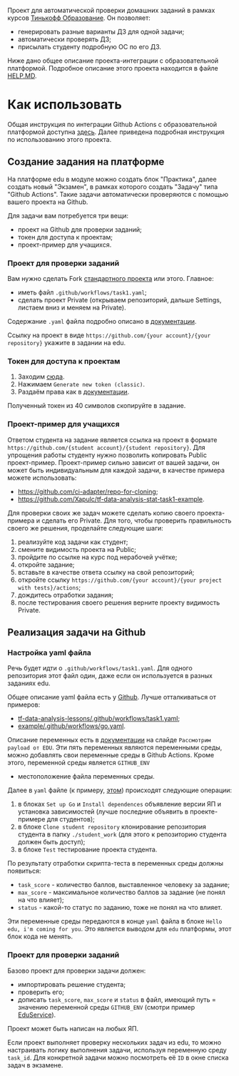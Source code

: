 Проект для автоматической проверки 
домашних заданий в рамках курсов [Тинькофф Образование](https://edu.tinkoff.ru/).
Он позволяет:
* генерировать разные варианты ДЗ для одной задачи;
* автоматически проверять ДЗ;
* присылать студенту подробную ОС по его ДЗ.

Ниже дано общее описание проекта-интеграции с образовательной платформой.
Подробное описание этого проекта находится в файле [HELP.MD](HELP.MD).

# Как использовать

Общая инструкция по интеграции Github Actions с образовательной платформой 
доступна [здесь](https://edu.tinkoff.ru/assets/github-instruction.pdf).
Далее приведена подробная инструкция по использованию этого проекта.

## Создание задания на платформе

На платформе edu в модуле можно создать блок "Практика",
далее создать новый "Экзамен",
в рамках которого создать "Задачу"
типа "Github Actions".
Такие задачи автоматически проверяются 
с помощью вашего проекта на Github.

Для задачи вам потребуется три вещи:
* проект на Github для проверки заданий;
* токен для доступа к проектам;
* проект-пример для учащихся.

### Проект для проверки заданий

Вам нужно сделать Fork [стандартного проекта](https://github.com/ci-adapter/example)
или этого. Главное:
* иметь файл `.github/workflows/task1.yaml`;
* сделать проект Private (открываем репозиторий, дальше Settings, листаем вниз и меняем на Private).

Содержание `.yaml` файла подробно описано в [документации](https://edu.tinkoff.ru/assets/github-instruction.pdf).

Ссылку на проект в виде `https://github.com/{your account}/{your repository}`
укажите в задании на edu.

### Токен для доступа к проектам

1. Заходим [сюда](https://github.com/settings/tokens).
2. Нажимаем `Generate new token (classic)`.
3. Раздаём права как в [документации](https://edu.tinkoff.ru/assets/github-instruction.pdf). 

Полученный токен из 40 символов скопируйте в задание.

### Проект-пример для учащихся

Ответом студента на задание является ссылка на проект 
в формате `https://github.com/{student account}/{student repository}`.
Для упрощения работы студенту нужно позволить 
копировать Public проект-пример.
Проект-пример сильно зависит от вашей задачи,
он может быть индивидуальным для каждой задачи,
в качестве примера можете использовать:
* https://github.com/ci-adapter/repo-for-cloning;
* https://github.com/Xapulc/tf-data-analysis-stat-task1-example.

Для проверки своих же задач можете сделать копию
своего проекта-примера и сделать его Private.
Для того, чтобы проверить правильность своего же решения,
проделайте следующие шаги:
1. реализуйте код задачи как студент;
2. смените видимость проекта на Public;
3. пройдите по ссылке на курс под нерабочей учётке;
4. откройте задание;
5. вставьте в качестве ответа ссылку на свой репозиторий;
6. откройте ссылку `https://github.com/{your account}/{your project with tests}/actions`;
7. дождитесь отработки задания;
8. после тестирования своего решения верните проекту видимость Private.

## Реализация задачи на Github

### Настройка yaml файла
Речь будет идти о `.github/workflows/task1.yaml`.
Для одного репозитория этот файл один,
даже если он используется в разных заданиях edu.

Общее описание yaml файла есть 
у [Github](https://docs.github.com/ru/actions/learn-github-actions/understanding-github-actions#создание-примера-рабочего-процесса).
Лучше отталкиваться от примеров:
* [tf-data-analysis-lessons/.github/workflows/task1.yaml](https://github.com/Xapulc/tf-data-analysis-lessons/blob/main/.github/workflows/task1.yaml);
* [example/.github/workflows/go.yaml](https://github.com/ci-adapter/example/blob/main/.github/workflows/go.yaml).

Описание переменных есть в [документации](https://edu.tinkoff.ru/assets/github-instruction.pdf)
на слайде `Рассмотрим payload от EDU`.
Эти пять переменных являются переменными среды,
можно добавлять свои переменные среды
в Github Actions.
Кроме этого, переменной среды является `GITHUB_ENV`
- местоположение файла переменных среды.

Далее в `yaml` файле (к примеру, [этом](https://github.com/ci-adapter/example/blob/main/.github/workflows/go.yaml)) 
происходят следующие операции:
1. в блоках `Set up Go` и `Install dependences` объявление версии ЯП и установка зависимостей (лучше последние объявить в проекте-примере для студентов);
2. в блоке `Clone student repository` клонирование репозитория студента в папку `./student_work` (для этого к репозиторию студента должен быть доступ);
3. в блоке `Test` тестирование проекта студента.

По результату отработки скрипта-теста
в переменных среды
должны появиться:
* `task_score` - количество баллов, выставленное человеку за задание;
* `max_score` - максимальное количество баллов за задание (не понял на что влияет);
* `status` - какой-то статус по заданию, тоже не понял на что влияет.

Эти переменные среды передаются в конце `yaml` файла
в блоке `Hello edu, i'm coming for you`.
Это является выводом для `edu` платформы,
этот блок кода не менять.

### Проект для проверки заданий

Базово проект для проверки задачи должен:
* импортировать решение студента;
* проверить его;
* дописать `task_score`, `max_score` и `status` в файл, имеющий путь = значению переменной среды `GITHUB_ENV` 
(смотри пример [EduService](https://github.com/Xapulc/tf-data-analysis-lessons/blob/main/tools/notification.py)).

Проект может быть написан на любых ЯП.

Если проект выполняет проверку нескольких задач
из edu, то можно настраивать логику выполнения задачи,
используя переменную среду `task_id`.
Для конкретной задачи можно посмотреть её `ID`
в окне списка задач в экзамене.
